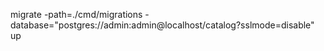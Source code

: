 


migrate -path=./cmd/migrations -database="postgres://admin:admin@localhost/catalog?sslmode=disable" up